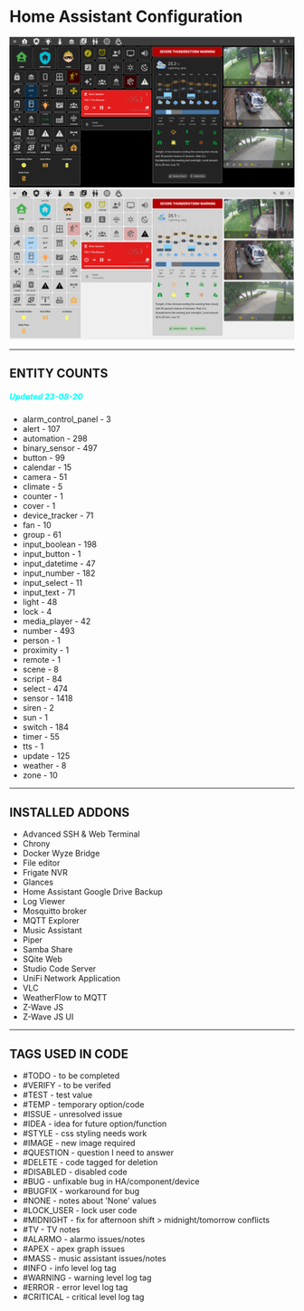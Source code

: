 # Home Assistant Configuration

![Home](https://github.com/jazzyisj/home-assistant-config/blob/master/www/screenshots/browser_home_2023_7_dark.png)
![Home](https://github.com/jazzyisj/home-assistant-config/blob/master/www/screenshots/browser_home_2023_7_light.png)

---

## ENTITY COUNTS

##### <font color='cyan'>Updated 23-08-20</font>

- alarm_control_panel - 3
- alert - 107
- automation - 298
- binary_sensor - 497
- button - 99
- calendar - 15
- camera - 51
- climate - 5
- counter - 1
- cover - 1
- device_tracker - 71
- fan - 10
- group - 61
- input_boolean - 198
- input_button - 1
- input_datetime - 47
- input_number - 182
- input_select - 11
- input_text - 71
- light - 48
- lock - 4
- media_player - 42
- number - 493
- person - 1
- proximity - 1
- remote - 1
- scene - 8
- script - 84
- select - 474
- sensor - 1418
- siren - 2
- sun - 1
- switch - 184
- timer - 55
- tts - 1
- update - 125
- weather - 8
- zone - 10

---

## INSTALLED ADDONS

- Advanced SSH & Web Terminal
- Chrony
- Docker Wyze Bridge
- File editor
- Frigate NVR
- Glances
- Home Assistant Google Drive Backup
- Log Viewer
- Mosquitto broker
- MQTT Explorer
- Music Assistant
- Piper
- Samba Share
- SQite Web
- Studio Code Server
- UniFi Network Application
- VLC
- WeatherFlow to MQTT
- Z-Wave JS
- Z-Wave JS UI

---

## TAGS USED IN CODE

- #TODO - to be completed
- #VERIFY - to be verifed
- #TEST - test value
- #TEMP - temporary option/code
- #ISSUE - unresolved issue
- #IDEA - idea for future option/function
- #STYLE - css styling needs work
- #IMAGE - new image required
- #QUESTION - question I need to answer
- #DELETE - code tagged for deletion
- #DISABLED - disabled code
- #BUG - unfixable bug in HA/component/device
- #BUGFIX - workaround for bug
- #NONE - notes about 'None' values
- #LOCK_USER - lock user code
- #MIDNIGHT - fix for afternoon shift > midnight/tomorrow conflicts
- #TV - TV notes
- #ALARMO - alarmo issues/notes
- #APEX - apex graph issues
- #MASS - music assistant issues/notes
- #INFO - info level log tag
- #WARNING - warning level log tag
- #ERROR - error level log tag
- #CRITICAL - critical level log tag
